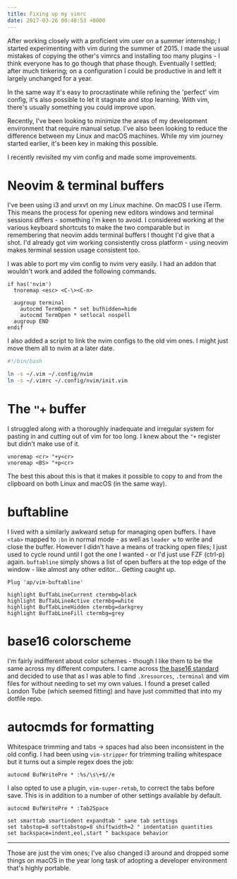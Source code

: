 ```yaml
---
title: Fixing up my vimrc
date: 2017-03-26 00:48:53 +0000
---
```


After working closely with a proficient vim user on a summer internship; I
started experimenting with vim during the summer of 2015. I made the usual
mistakes of copying the other's vimrcs and installing too many plugins - I
think everyone has to go though that phase though. Eventually I settled; after
much tinkering; on a configuration I could be productive in and left it largely
unchanged for a year.

In the same way it's easy to procrastinate while refining the 'perfect' vim
config, it's also possible to let it stagnate and stop learning. With vim,
there's usually something you could improve upon.

Recently, I've been looking to minimize the areas of my development environment
that require manual setup. I've also been looking to reduce the difference
between my Linux and macOS machines. While my vim journey started earlier,
it's been key in making this possible.

I recently revisited my vim config and made some improvements.

# Neovim & terminal buffers
I've been using i3 and urxvt on my Linux machine. On macOS I use iTerm.
This means the process for opening new editors windows and terminal sessions
differs - something i'm keen to avoid. I considered working at the various
keyboard shortcuts to make the two comparable but in remembering that neovim
adds terminal buffers I thought I'd give that a shot. I'd already got vim
working consistently cross platform - using neovim makes terminal session
usage consistent too.

I was able to port my vim config to nvim very easily. I had an addon that
wouldn't work and added the following commands.

```vim
if has('nvim')
  tnoremap <esc> <C-\><C-n>

  augroup terminal
    autocmd TermOpen * set bufhidden=hide
    autocmd TermOpen * setlocal nospell
  augroup END
endif
```

I also added a script to link the nvim configs to the old vim ones. I might
just move them all to nvim at a later date.

```bash
#!/bin/bash

ln -s ~/.vim ~/.config/nvim
ln -s ~/.vimrc ~/.config/nvim/init.vim
```

# The `"+` buffer
I struggled along with a thoroughly inadequate and irregular system for
pasting in and cutting out of vim for too long. I knew about the `"+`
register but didn't make use of it.

```vim
vnoremap <cr> "+y<cr>
vnoremap <BS> "+p<cr>
```

The best this about this is that it makes it possible to copy to and from the
clipboard on both Linux and macOS (in the same way).

# buftabline
I lived with a similarly awkward setup for managing open buffers. I have
`<tab>` mapped to `:bn` in normal mode - as well as `leader w` to write
and close the buffer. However I didn't have a means of tracking open files; I
just used to cycle round until I got the one I wanted - or I'd just use
FZF (ctrl-p) again. `buftabline` simply shows a list of open buffers at the
top edge of the window - like almost any other editor... Getting caught up.

```vim
Plug 'ap/vim-buftabline'

highlight BufTabLineCurrent ctermbg=black
highlight BufTabLineActive ctermbg=white
highlight BufTabLineHidden ctermbg=darkgrey
highlight BufTabLineFill ctermbg=grey
```

# base16 colorscheme
I'm fairly indifferent about color schemes - though I like them to be the
same across my different computers. I came across
[the base16 standard](https://github.com/chriskempson/base16)
and decided to use that as I was able to find `.Xresources`, `.terminal` and
vim files for without needing to set my own values. I found a preset called
London Tube (which seemed fitting) and have just committed that into my
dotfile repo.

# autocmds for formatting
Whitespace trimming and tabs -> spaces had also been inconsistent in the old
config. I had been using `vim-stripper` for trimming trailing whitespace but
it turns out a simple regex does the job:

```vim
autocmd BufWritePre * :%s/\s\+$//e
```

I also opted to use a plugin, `vim-super-retab`, to correct the tabs before
save. This is in addition to a number of other settings available by default.

```vim
autocmd BufWritePre * :Tab2Space

set smarttab smartindent expandtab " sane tab settings
set tabstop=8 softtabstop=8 shiftwidth=2 " indentation quantities
set backspace=indent,eol,start " backspace behavior
```

---

Those are just the vim ones; I've also changed i3 around and dropped some
things on macOS in the year long task of adopting a developer environment that's
highly portable.
